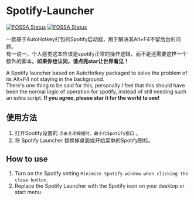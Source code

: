 # Spotify-Launcher
[![FOSSA Status](https://app.fossa.com/api/projects/git%2Bgithub.com%2Fzhangtony239%2FSpotify-Launcher.svg?type=shield&issueType=license)](https://app.fossa.com/projects/git%2Bgithub.com%2Fzhangtony239%2FSpotify-Launcher?ref=badge_shield&issueType=license)
[![FOSSA Status](https://app.fossa.com/api/projects/git%2Bgithub.com%2Fzhangtony239%2FSpotify-Launcher.svg?type=shield&issueType=security)](https://app.fossa.com/projects/git%2Bgithub.com%2Fzhangtony239%2FSpotify-Launcher?ref=badge_shield&issueType=security)

一款基于AutoHotkey打包的Spotify启动器，用于解决其Alt+F4不留后台的问题。<br/>
有一说一，个人感觉这本应该是spotify正常的操作逻辑，而不是还需要这样一个额外的脚本。**如果你也认同，请点亮star让世界看见！**

A Spotify launcher based on AutoHotkey packaged to solve the problem of its Alt+F4 not staying in the background.<br/>
There's one thing to be said for this, personally I feel that this should have been the normal logic of operation for spotify, instead of still needing such an extra script. **If you agree, please star it for the world to see!**

## 使用方法
1. 打开Spotify设置的 `点击关闭按钮时，最小化Spotify窗口` 。
2. 将 Spotify Launcher 替换掉桌面或开始菜单的Spotify图标。
## How to use
1. Turn on the Spotify setting `Minimize Spotify window when clicking the close button`.
2. Replace the Spotify Launcher with the Spotify icon on your desktop or start menu.
